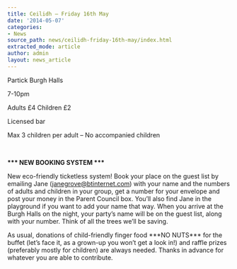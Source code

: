 ```yaml
---
title: Ceilidh – Friday 16th May
date: '2014-05-07'
categories:
- News
source_path: news/ceilidh-friday-16th-may/index.html
extracted_mode: article
author: admin
layout: news_article
---
```

Partick Burgh Halls

7-10pm

Adults £4 Children £2

Licensed bar

Max 3 children per adult – No accompanied children

&nbsp;

**\*\*\* NEW BOOKING SYSTEM \*\*\***

New eco-friendly ticketless system! Book your place on the guest list by emailing Jane ([janegrove@btinternet.com](mailto:janegrove@btinternet.com)) with your name and the numbers of adults and children in your group, get a number for your envelope and post your money in the Parent Council box. You’ll also find Jane in the playground if you want to add your name that way. When you arrive at the Burgh Halls on the night, your party’s name will be on the guest list, along with your number. Think of all the trees we’ll be saving.

As usual, donations of child-friendly finger food \*\*\*NO NUTS\*\*\* for the buffet (let’s face it, as a grown-up you won’t get a look in!) and raffle prizes (preferably mostly for children) are always needed. Thanks in advance for whatever you are able to contribute.
